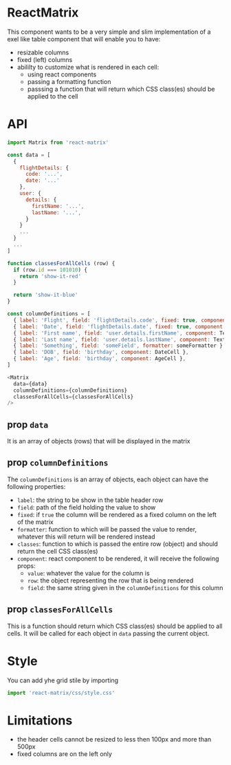 # ReactMatrix

This component wants to be a very simple and slim implementation of a exel like table component that will enable you to have:

- resizable columns
- fixed (left) columns
- abililty to customize what is rendered in each cell:
    - using react components
    - passing a formatting function
    - passsing a function that will return which CSS class(es) should be applied to the cell


# API

```javascript
import Matrix from 'react-matrix'

const data = [
  {
    flightDetails: {
      code: '...',
      date: '...'
    },
    user: {
      details: {
        firstName: '...',
        lastName: '...',
      }
    }
    ...
  }
  ...
]

function classesForAllCells (row) {
  if (row.id === 101010) {
    return 'show-it-red'
  }

  return 'show-it-blue'
}

const columnDefinitions = [
  { label: 'Flight', field: 'flightDetails.code', fixed: true, component: TextCell },
  { label: 'Date', field: 'flightDetails.date', fixed: true, component: DateCell },
  { label: 'First name', field: 'user.details.firstName', component: TextCell },
  { label: 'Last name', field: 'user.details.lastName', component: TextCell },
  { label: 'Something', field: 'someField', formatter: someFormatter },
  { label: 'DOB', field: 'birthday', component: DateCell },
  { label: 'Age', field: 'birthday', component: AgeCell },
]

<Matrix
  data={data}
  columnDefinitions={columnDefinitions}
  classesForAllCells={classesForAllCells}
/>

```

## prop `data`

It is an array of objects (rows) that will be displayed in the matrix

## prop `columnDefinitions`

The `columnDefinitions` is an array of objects, each object can have the following properties:

- `label`: the string to be show in the table header row
- `field`: path of the field holding the value to show
- `fixed`: if `true` the column will be rendered as a fixed column on the left of the matrix
- `formatter`: function to which will be passed the value to render, whatever this will return will be rendered instead
- `classes`: function to which is passed the entire row (object) and should return the cell CSS class(es)
- `component`: react component to be rendered, it will receive the following props:
    - `value`: whatever the value for the column is
    - `row`: the object representing the row that is being rendered
    - `field`: the same string given in the `columnDefinitions` for this column

## prop `classesForAllCells`

This is a function should return which CSS class(es) should be applied to all cells. It will be called for each object in `data` passing the current object.


# Style

You can add yhe grid stile by importing

```javascript
import 'react-matrix/css/style.css'
```

# Limitations

- the header cells cannot be resized to less then 100px and more than 500px
- fixed columns are on the left only
